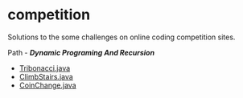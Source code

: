 # competition
Solutions to the some challenges on online coding competition sites.

Path - _**Dynamic Programing And Recursion**_
- [Tribonacci.java](https://github.com/codeWriter9/competition/blob/master/leetcode/src/main/java/org/competition/leetcode/dp/Tribonacci.java)
- [ClimbStairs.java](https://github.com/codeWriter9/competition/blob/master/leetcode/src/main/java/org/competition/leetcode/dp/ClimbStairs.java)
- [CoinChange.java](https://github.com/codeWriter9/competition/blob/master/leetcode/src/main/java/org/competition/leetcode/recursive/CoinChange.java)
